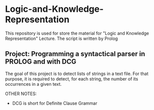 # Logic-and-Knowledge-Representation

This repository is used for store the material for "Logic and Knowledge Representation" Lecture. The script is written by Prolog 
## Project: Programming a syntactical parser in PROLOG and with DCG

The	goal of	this project is	to detect lists	of strings in a	text file. For that	purpose, it is required to	detect,	for	each string, the number	of its occurrences in a	given text.

OTHER NOTES:
- DCG is short for Definite Clause Grammar
